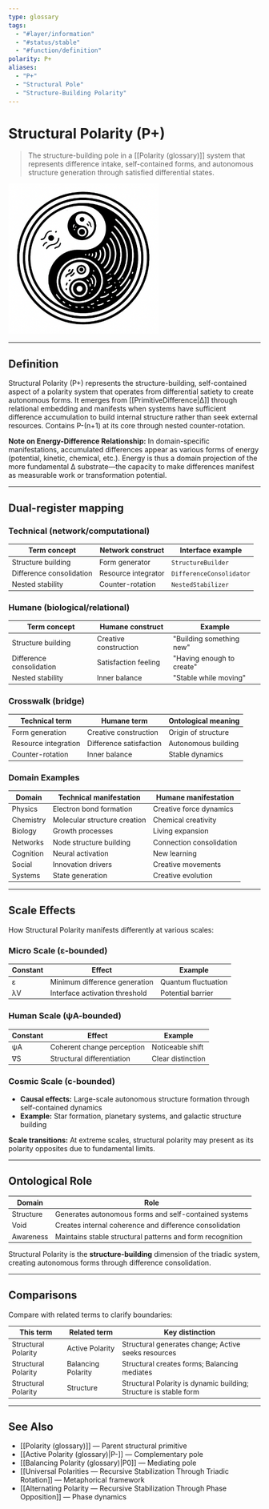 ```yaml
---
type: glossary
tags:
  - "#layer/information"
  - "#status/stable"
  - "#function/definition"
polarity: P+
aliases:
  - "P+"
  - "Structural Pole"
  - "Structure-Building Polarity"
---
```


# Structural Polarity (P+)

> The structure-building pole in a [[Polarity (glossary)]] system that represents difference intake, self-contained forms, and autonomous structure generation through satisfied differential states.

<img src="../../../90 - Assets/polarity+.png" alt="Structural Polarity (P+): Structure-building and autonomous form generation" width="300"/>

---

## Definition

Structural Polarity (P+) represents the structure-building, self-contained aspect of a polarity system that operates from differential satiety to create autonomous forms. It emerges from [[PrimitiveDifference|∆]] through relational embedding and manifests when systems have sufficient difference accumulation to build internal structure rather than seek external resources. Contains P-(n+1) at its core through nested counter-rotation.

**Note on Energy-Difference Relationship:** In domain-specific manifestations, accumulated differences appear as various forms of energy (potential, kinetic, chemical, etc.). Energy is thus a domain projection of the more fundamental ∆ substrate—the capacity to make differences manifest as measurable work or transformation potential.

---

## Dual-register mapping

### Technical (network/computational)

| Term concept | Network construct | Interface example |
|-------------|------------------|-------------------|
| Structure building | Form generator | `StructureBuilder` |
| Difference consolidation | Resource integrator | `DifferenceConsolidator` |
| Nested stability | Counter-rotation | `NestedStabilizer` |

### Humane (biological/relational)

| Term concept | Humane construct | Example |
|-------------|------------------|----------|
| Structure building | Creative construction | "Building something new" |
| Difference consolidation | Satisfaction feeling | "Having enough to create" |
| Nested stability | Inner balance | "Stable while moving" |

### Crosswalk (bridge)

| Technical term | Humane term | Ontological meaning |
|---------------|-------------|-------------------|
| Form generation | Creative construction | Origin of structure |
| Resource integration | Difference satisfaction | Autonomous building |
| Counter-rotation | Inner balance | Stable dynamics |

### Domain Examples

| Domain | Technical manifestation | Humane manifestation |
|--------|------------------------|---------------------|
| Physics | Electron bond formation | Creative force dynamics |
| Chemistry | Molecular structure creation | Chemical creativity |
| Biology | Growth processes | Living expansion |
| Networks | Node structure building | Connection consolidation |
| Cognition | Neural activation | New learning |
| Social | Innovation drivers | Creative movements |
| Systems | State generation | Creative evolution |

---

## Scale Effects

How Structural Polarity manifests differently at various scales:

### Micro Scale (ε-bounded)

| Constant | Effect | Example |
|----------|--------|---------|
| ε | Minimum difference generation | Quantum fluctuation |
| λV | Interface activation threshold | Potential barrier |

### Human Scale (ψA-bounded)

| Constant | Effect | Example |
|----------|--------|---------|
| ψA | Coherent change perception | Noticeable shift |
| ∇S | Structural differentiation | Clear distinction |

### Cosmic Scale (c-bounded)
- **Causal effects:** Large-scale autonomous structure formation through self-contained dynamics
- **Example:** Star formation, planetary systems, and galactic structure building

**Scale transitions:** At extreme scales, structural polarity may present as its polarity opposites due to fundamental limits.

---

## Ontological Role

| Domain | Role |
|--------|------|
| Structure | Generates autonomous forms and self-contained systems |
| Void | Creates internal coherence and difference consolidation |
| Awareness | Maintains stable structural patterns and form recognition |

Structural Polarity is the **structure-building** dimension of the triadic system, creating autonomous forms through difference consolidation.

---

## Comparisons

Compare with related terms to clarify boundaries:

| This term | Related term | Key distinction |
|-----------|-------------|----------------|
| Structural Polarity | Active Polarity | Structural generates change; Active seeks resources |
| Structural Polarity | Balancing Polarity | Structural creates forms; Balancing mediates |
| Structural Polarity | Structure | Structural Polarity is dynamic building; Structure is stable form |

---

## See Also

- [[Polarity (glossary)]] — Parent structural primitive
- [[Active Polarity (glossary)|P-]] — Complementary pole
- [[Balancing Polarity (glossary)|P0]] — Mediating pole
- [[Universal Polarities — Recursive Stabilization Through Triadic Rotation]] — Metaphorical framework
- [[Alternating Polarity — Recursive Stabilization Through Phase Opposition]] — Phase dynamics